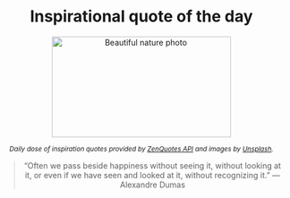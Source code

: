 
<div align="center">

# Inspirational quote of the day

<img src="./data/photo.jpeg" alt="Beautiful nature photo" width="320" height="180">

<sub><i>Daily dose of inspiration quotes provided by [ZenQuotes API](https://zenquotes.io/) and images by [Unsplash](https://unsplash.com/).</i></sub>


<blockquote>&ldquo;Often we pass beside happiness without seeing it, without looking at it, or even if we have seen and looked at it, without recognizing it.&rdquo; &mdash; <footer>Alexandre Dumas</footer></blockquote>

</div>
